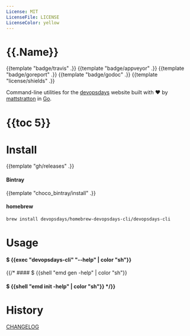 ```yaml
---
License: MIT
LicenseFile: LICENSE
LicenseColor: yellow
---
```


# {{.Name}}

{{template "badge/travis" .}} {{template "badge/appveyor" .}} {{template "badge/goreport" .}} {{template "badge/godoc" .}} {{template "license/shields" .}}

Command-line utilities for the [devopsdays](https://www.devopsdays.org) website built with :heart: by [mattstratton](https://github.com/mattstratton) in [Go](https://golang.org/).


# {{toc 5}}

# Install

{{template "gh/releases" .}}

#### Bintray
{{template "choco_bintray/install" .}}

#### homebrew

```sh
brew install devopsdays/homebrew-devopsdays-cli/devopsdays-cli
```

# Usage

#### $ {{exec "devopsdays-cli" "--help" | color "sh"}}

{{/* #### $ {{shell "emd gen -help" | color "sh"}}

#### $ {{shell "emd init -help" | color "sh"}} */}}

# History

[CHANGELOG](CHANGELOG.md)
